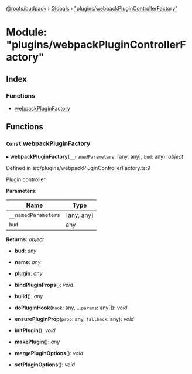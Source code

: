 [@roots/budpack](../README.md) › [Globals](../globals.md) › ["plugins/webpackPluginControllerFactory"](_plugins_webpackplugincontrollerfactory_.md)

# Module: "plugins/webpackPluginControllerFactory"

## Index

### Functions

* [webpackPluginFactory](_plugins_webpackplugincontrollerfactory_.md#const-webpackpluginfactory)

## Functions

### `Const` webpackPluginFactory

▸ **webpackPluginFactory**(`__namedParameters`: [any, any], `bud`: any): *object*

Defined in src/plugins/webpackPluginControllerFactory.ts:9

Plugin controller

**Parameters:**

Name | Type |
------ | ------ |
`__namedParameters` | [any, any] |
`bud` | any |

**Returns:** *object*

* **bud**: *any*

* **name**: *any*

* **plugin**: *any*

* **bindPluginProps**(): *void*

* **build**(): *any*

* **doPluginHook**(`hook`: any, ...`params`: any[]): *void*

* **ensurePluginProp**(`prop`: any, `fallback`: any): *void*

* **initPlugin**(): *void*

* **makePlugin**(): *any*

* **mergePluginOptions**(): *void*

* **setPluginOptions**(): *void*
